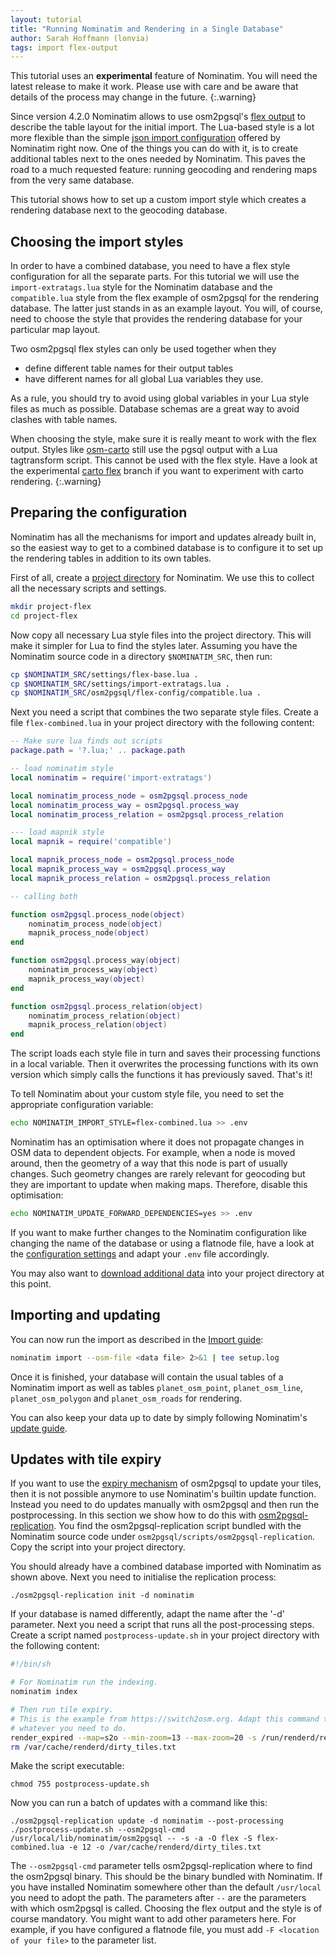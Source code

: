 ```yaml
---
layout: tutorial
title: "Running Nominatim and Rendering in a Single Database"
author: Sarah Hoffmann (lonvia)
tags: import flex-output
---
```


This tutorial uses an **experimental** feature of Nominatim. You will need
the latest release to make it work. Please use with care and be aware that
details of the process may change in the future.
{:.warning}

Since version 4.2.0 Nominatim allows to use osm2pgsql's
[flex output](https://osm2pgsql.org/doc/manual.html#the-flex-output)
to describe the table layout for the initial import. The Lua-based style
is a lot more flexible than the simple
[json import configuration](https://nominatim.org/release-docs/latest/customize/Import-Styles/)
offered by Nominatim right now. One of the things you can do with it, is to create
additional tables next to the ones needed by Nominatim. This paves the road
to a much requested feature: running geocoding and rendering maps from the
very same database.

This tutorial shows how to set up a custom import style which creates a
rendering database next to the geocoding database.

## Choosing the import styles

In order to have a combined database, you need to have a flex style configuration
for all the separate parts. For this tutorial we will use the
`import-extratags.lua` style for the Nominatim database and the
`compatible.lua` style from the flex example of osm2pgsql for the rendering
database. The latter just stands in as an example layout. You will, of course,
need to choose the style that provides the
rendering database for your particular map layout.

Two osm2pgsql flex styles can only be used together when they

* define different table names for their output tables
* have different names for all global Lua variables they use.

As a rule, you should try to avoid using global variables in your Lua style
files as much as possible. Database schemas are a great way to avoid clashes
with table names.

When choosing the style, make sure it is really meant to work with the flex
output. Styles like [osm-carto](https://github.com/gravitystorm/openstreetmap-carto)
still use the pgsql output with a Lua tagtransform script. This cannot be
used with the flex style. Have a look at the experimental
[carto flex](https://github.com/gravitystorm/openstreetmap-carto/pull/4431) branch
if you want to experiment with carto rendering.
{:.warning}

## Preparing the configuration

Nominatim has all the mechanisms for import and updates already built in,
so the easiest way to get to a combined database is to configure it to
set up the rendering tables in addition to its own tables.

First of all, create a [project directory](https://nominatim.org/release-docs/latest/admin/Import/#creating-the-project-directory)
for Nominatim. We use this to collect all the necessary scripts and settings.

``` sh
mkdir project-flex
cd project-flex
```

Now copy all necessary Lua style files into the project directory. This will make
it simpler for Lua to find the styles later. Assuming you have the Nominatim
source code in a directory `$NOMINATIM_SRC`, then run:

``` sh
cp $NOMINATIM_SRC/settings/flex-base.lua .
cp $NOMINATIM_SRC/settings/import-extratags.lua .
cp $NOMINATIM_SRC/osm2pgsql/flex-config/compatible.lua .
```

Next you need a script that combines the two separate style files. Create
a file `flex-combined.lua` in your project directory with the following
content:

``` lua
-- Make sure lua finds out scripts
package.path = '?.lua;' .. package.path

-- load nominatim style
local nominatim = require('import-extratags')

local nominatim_process_node = osm2pgsql.process_node
local nominatim_process_way = osm2pgsql.process_way
local nominatim_process_relation = osm2pgsql.process_relation

--- load mapnik style
local mapnik = require('compatible')

local mapnik_process_node = osm2pgsql.process_node
local mapnik_process_way = osm2pgsql.process_way
local mapnik_process_relation = osm2pgsql.process_relation

-- calling both

function osm2pgsql.process_node(object)
    nominatim_process_node(object)
    mapnik_process_node(object)
end

function osm2pgsql.process_way(object)
    nominatim_process_way(object)
    mapnik_process_way(object)
end

function osm2pgsql.process_relation(object)
    nominatim_process_relation(object)
    mapnik_process_relation(object)
end
```

The script loads each style file in turn and saves their processing functions in
a local variable. Then it overwrites the processing functions with its own
version which simply calls the functions it has previously saved. That's it!

To tell Nominatim about your custom style file, you need to set the appropriate
configuration variable:

```sh
echo NOMINATIM_IMPORT_STYLE=flex-combined.lua >> .env
```

Nominatim has an optimisation where it does not propagate changes in OSM data
to dependent objects. For example, when a node is moved around, then the geometry
of a way that this node is part of usually changes. Such geometry changes are
rarely relevant for geocoding but they are important to update when making
maps. Therefore, disable this optimisation:

```sh
echo NOMINATIM_UPDATE_FORWARD_DEPENDENCIES=yes >> .env
```

If you want to make further changes to the Nominatim configuration like
changing the name of the database or using a flatnode file, have a look at the
[configuration settings](https://nominatim.org/release-docs/latest/customize/Settings/)
and adapt your `.env` file accordingly.

You may also want to [download additional data](https://nominatim.org/release-docs/latest/admin/Import/#downloading-additional-data)
into your project directory at this point.

## Importing and updating

You can now run the import as described in the [Import guide](https://nominatim.org/release-docs/latest/admin/Import/#initial-import-of-the-data):

```sh
nominatim import --osm-file <data file> 2>&1 | tee setup.log
```

Once it is finished, your database will contain the usual tables of a
Nominatim import as well as tables `planet_osm_point`, `planet_osm_line`,
`planet_osm_polygon` and `planet_osm_roads` for rendering.

You can also keep your data up to date by simply following Nominatim's
[update guide](https://nominatim.org/release-docs/latest/admin/Update/).

## Updates with tile expiry

If you want to use the [expiry mechanism](https://osm2pgsql.org/doc/manual.html#expire)
of osm2pgsql to update your tiles, then it is not possible anymore to use
Nominatim's builtin update function. Instead you need to do updates manually
with osm2pgsql and then run the postprocessing. In this section we show
how to do this with
[osm2pgsql-replication](https://osm2pgsql.org/doc/manual.html#keeping-the-database-up-to-date-with-osm2pgsql-replication).
You find the osm2pgsql-replication script bundled with the Nominatim source code
under `osm2pgsql/scripts/osm2pgsql-replication`. Copy the script into your
project directory.


You should already have a combined database imported with Nominatim as shown
above. Next you need to initialise the replication process:

```
./osm2pgsql-replication init -d nominatim
```

If your database is named differently, adapt the name after the '-d' parameter.
Next you need a script that runs all the post-processing steps. Create
a script named `postprocess-update.sh` in your project directory with the
following content:

``` sh
#!/bin/sh

# For Nominatim run the indexing.
nominatim index

# Then run tile expiry.
# This is the example from https://switch2osm.org. Adapt this command to
# whatever you need to do.
render_expired --map=s2o --min-zoom=13 --max-zoom=20 -s /run/renderd/renderd.sock < /var/cache/renderd/dirty_tiles.txt
rm /var/cache/renderd/dirty_tiles.txt
```

Make the script executable:

```
chmod 755 postprocess-update.sh
```

Now you can run a batch of updates with a command like this:

```
./osm2pgsql-replication update -d nominatim --post-processing ./postprocess-update.sh --osm2pgsql-cmd /usr/local/lib/nominatim/osm2pgsql -- -s -a -O flex -S flex-combined.lua -e 12 -o /var/cache/renderd/dirty_tiles.txt
```

The `--osm2pgsql-cmd` parameter tells osm2pgsql-replication where to find the
osm2pgsql binary. This should be the binary bundled with Nominatim. If you
have installed Nominatim somewhere other than the default `/usr/local` you
need to adopt the path. The parameters after `--` are the parameters with
which osm2pgsql is called. Choosing the flex output and the style is of course
mandatory. You might want to add other parameters here. For example, if you
have configured a flatnode file, you must add `-F <location of your file>` to
the parameter list.
